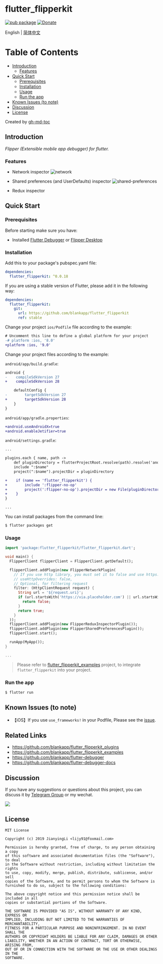 # flutter_flipperkit

[![pub package](https://img.shields.io/pub/v/flutter_flipperkit.svg)](https://pub.dev/packages/flutter_flipperkit)
[![Donate](https://img.shields.io/badge/Donate-PayPal-green.svg)](https://www.paypal.com/cgi-bin/webscr?cmd=_donations&business=lijy91%40live.com&currency_code=USD&source=url)

English | [简体中文](./README.zh_CN.md)

Table of Contents
=================

  * [Introduction](#introduction)
      * [Features](#features)
  * [Quick Start](#quick-start)
      * [Prerequisites](#prerequisites)
      * [Installation](#installation)
      * [Usage](#usage)
      * [Run the app](#run-the-app)
  * [Known Issues (to note)](#known-issues-to-note)
  * [Discussion](#discussion)
  * [License](#license)

Created by [gh-md-toc](https://github.com/ekalinin/github-markdown-toc)

## Introduction

*Flipper (Extensible mobile app debugger) for flutter.*

### Features

- Network inspector
![network](https://fbflipper.com/docs/assets/network.png)

- Shared preferences (and UserDefaults) inspector
![shared-preferences](https://fbflipper.com/docs/assets/shared-preferences.png)

- Redux inspector

## Quick Start

### Prerequisites

Before starting make sure you have:

- Installed [Flutter Debugger](https://github.com/blankapp/flutter-debugger) or [Flipper Desktop](https://fbflipper.com/docs/getting-started.html)

### Installation

Add this to your package's pubspec.yaml file:

```yaml
dependencies:
  flutter_flipperkit: ^0.0.18
```

If you are using a stable version of Flutter, please add it in the following way:

```yaml
dependencies:
  flutter_flipperkit:
    git:
      url: https://github.com/blankapp/flutter_flipperkit
      ref: stable
```

Change your project `ios/Podfile` file according to the example:

```diff
# Uncomment this line to define a global platform for your project
-# platform :ios, '8.0'
+platform :ios, '9.0'
```

Change your project files according to the example:

`android/app/build.gradle`:

```diff
android {
-    compileSdkVersion 27
+    compileSdkVersion 28

    defaultConfig {
-        targetSdkVersion 27
+        targetSdkVersion 28
    }
}
```

`android/app/gradle.properties`:

```diff
+android.useAndroidX=true
+android.enableJetifier=true
```

`android/settings.gradle`:
```diff
...

plugins.each { name, path ->
    def pluginDirectory = flutterProjectRoot.resolve(path).resolve('android').toFile()
    include ":$name"
    project(":$name").projectDir = pluginDirectory

+    if (name == 'flutter_flipperkit') {
+        include ':flipper-no-op'
+        project(':flipper-no-op').projectDir = new File(pluginDirectory, 'flipper-no-op')
+    }
}

...

```

You can install packages from the command line:

```bash
$ flutter packages get
```

### Usage

```dart
import 'package:flutter_flipperkit/flutter_flipperkit.dart';

void main() {
  FlipperClient flipperClient = FlipperClient.getDefault();

  flipperClient.addPlugin(new FlipperNetworkPlugin(
    // If you use http library, you must set it to false and use https://pub.dev/packages/flipperkit_http_interceptor
    // useHttpOverrides: false,
    // Optional, for filtering request
    filter: (HttpClientRequest request) {
      String url = '${request.uri}';
      if (url.startsWith('https://via.placeholder.com') || url.startsWith('https://gravatar.com')) {
        return false;
      }
      return true;
    }
  ));
  flipperClient.addPlugin(new FlipperReduxInspectorPlugin());
  flipperClient.addPlugin(new FlipperSharedPreferencesPlugin());
  flipperClient.start();

  runApp(MyApp());
}

...

```

> Please refer to  [flutter_flipperkit_examples](flutter_flipperkit_examples) project, to integrate `flutter_flipperkit` into your project.

### Run the app

```bash
$ flutter run
```

## Known Issues (to note)

- 【iOS】If you use `use_frameworks!` in your Podfile, Please see the [issue](https://github.com/blankapp/flutter_flipperkit/issues/10#issuecomment-505138362).

## Related Links

- https://github.com/blankapp/flutter_flipperkit_plugins
- https://github.com/blankapp/flutter_flipperkit_examples
- https://github.com/blankapp/flutter-debugger
- https://github.com/blankapp/flutter-debugger-docs

## Discussion

If you have any suggestions or questions about this project, you can discuss it by [Telegram Group](https://t.me/flutterdebugger) or my wechat.

![](http://blankapp.org/assets/images/wechat_qrcode.png)

## License

```
MIT License

Copyright (c) 2019 JianyingLi <lijy91@foxmail.com>

Permission is hereby granted, free of charge, to any person obtaining a copy
of this software and associated documentation files (the "Software"), to deal
in the Software without restriction, including without limitation the rights
to use, copy, modify, merge, publish, distribute, sublicense, and/or sell
copies of the Software, and to permit persons to whom the Software is
furnished to do so, subject to the following conditions:

The above copyright notice and this permission notice shall be included in all
copies or substantial portions of the Software.

THE SOFTWARE IS PROVIDED "AS IS", WITHOUT WARRANTY OF ANY KIND, EXPRESS OR
IMPLIED, INCLUDING BUT NOT LIMITED TO THE WARRANTIES OF MERCHANTABILITY,
FITNESS FOR A PARTICULAR PURPOSE AND NONINFRINGEMENT. IN NO EVENT SHALL THE
AUTHORS OR COPYRIGHT HOLDERS BE LIABLE FOR ANY CLAIM, DAMAGES OR OTHER
LIABILITY, WHETHER IN AN ACTION OF CONTRACT, TORT OR OTHERWISE, ARISING FROM,
OUT OF OR IN CONNECTION WITH THE SOFTWARE OR THE USE OR OTHER DEALINGS IN THE
SOFTWARE.
```